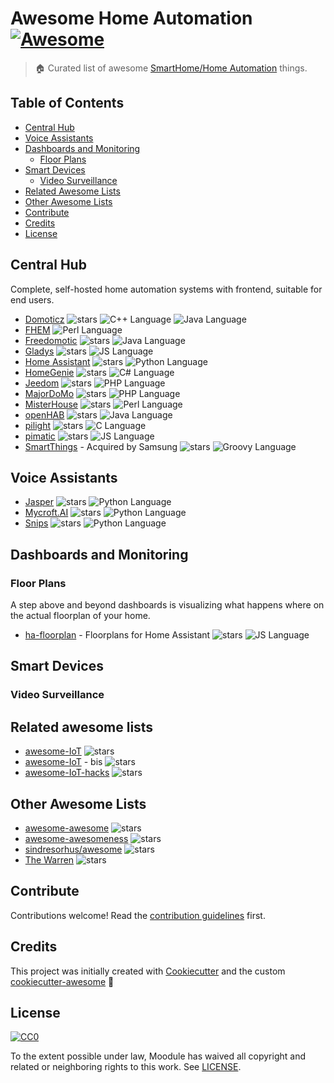 # Awesome Home Automation [![Awesome][awesome-badge]][awesome-link]

> :house: Curated list of awesome [SmartHome/Home Automation][wikipedia-link] things.

## Table of Contents

- [Central Hub](#central-hub)
- [Voice Assistants](#voice-assistants)
- [Dashboards and Monitoring](#dashboard-and-monitoring)
  - [Floor Plans](#floor-plans)
- [Smart Devices](#smart-devices)
  - [Video Surveillance](#video-surveillance)
- [Related Awesome Lists](#related-awesome-lists)
- [Other Awesome Lists](#other-awesome-lists)
- [Contribute](#contribute)
- [Credits](#credits)
- [License](#license)

## Central Hub

Complete, self-hosted home automation systems with frontend, suitable for
end users.

* [Domoticz](https://github.com/domoticz/domoticz)
  ![stars](https://img.shields.io/github/stars/domoticz/domoticz.svg?style=social)
  ![C++ Language][cplusplus-badge]
  ![Java Language][java-badge]
* [FHEM](https://github.com/mhop/fhem-mirror)
  ![Perl Language][perl-badge]
* [Freedomotic](https://github.com/freedomotic/freedomotic)
  ![stars](https://img.shields.io/github/stars/freedomotic/freedomotic.svg?style=social)
  ![Java Language][java-badge]
* [Gladys](https://github.com/GladysProject/Gladys)
  ![stars](https://img.shields.io/github/stars/GladysProject/Gladys.svg?style=social)
  ![JS Language][javascript-badge]
* [Home Assistant](https://github.com/home-assistant/home-assistant)
  ![stars](https://img.shields.io/github/stars/home-assistant/home-assistant.svg?style=social)
  ![Python Language][python-badge]
* [HomeGenie](https://github.com/genielabs/HomeGenie/)
  ![stars](https://img.shields.io/github/stars/genielabs/HomeGenie.svg?style=social)
  ![C# Language][csharp-badge]
* [Jeedom](https://github.com/jeedom/core)
  ![stars](https://img.shields.io/github/stars/jeedom/core.svg?style=social)
  ![PHP Language][php-badge]
* [MajorDoMo](https://github.com/sergejey/majordomo)
  ![stars](https://img.shields.io/github/stars/sergejey/majordomo.svg?style=social)
  ![PHP Language][php-badge]
* [MisterHouse](https://github.com/hollie/misterhouse)
  ![stars](https://img.shields.io/github/stars/hollie/misterhouse.svg?style=social)
  ![Perl Language][perl-badge]
* [openHAB](https://github.com/openhab)
  ![stars](https://img.shields.io/github/stars/openhab/openhab-distro.svg?style=social)
  ![Java Language][java-badge]
* [pilight](https://github.com/pilight/pilight)
  ![stars](https://img.shields.io/github/stars/pilight/pilight.svg?style=social)
  ![C Language][c-badge]
* [pimatic](https://github.com/pimatic/pimatic)
  ![stars](https://img.shields.io/github/stars/pimatic/pimatic.svg?style=social)
  ![JS Language][javascript-badge]
* [SmartThings](https://github.com/SmartThingsCommunity/SmartThingsPublic) - Acquired by Samsung
  ![stars](https://img.shields.io/github/stars/SmartThingsCommunity/SmartThingsPublic.svg?style=social)
  ![Groovy Language][groovy-badge]

## Voice Assistants

* [Jasper](https://github.com/jasperproject)
  ![stars](https://img.shields.io/github/stars/jasperproject/jasper-client.svg?style=social)
  ![Python Language][python-badge]
* [Mycroft.AI](https://github.com/MycroftAI)
  ![stars](https://img.shields.io/github/stars/MycroftAI/mycroft-core.svg?style=social)
  ![Python Language][python-badge]
* [Snips](https://github.com/snipsco/)
  ![stars](https://img.shields.io/github/stars/snipsco/snips-nlu.svg?style=social)
  ![Python Language][python-badge]

## Dashboards and Monitoring

### Floor Plans

A step above and beyond dashboards is visualizing what happens where on the
actual floorplan of your home.

* [ha-floorplan](https://github.com/pkozul/ha-floorplan) - Floorplans for Home Assistant
  ![stars](https://img.shields.io/github/stars/pkozul/ha-floorplan.svg?style=social)
  ![JS Language][javascript-badge]

## Smart Devices

### Video Surveillance

## Related awesome lists

* [awesome-IoT](https://github.com/HQarroum/awesome-iot)
  ![stars](https://img.shields.io/github/stars/HQarroum/awesome-iot.svg?style=social)
* [awesome-IoT](https://github.com/phodal/awesome-iot) - bis
  ![stars](https://img.shields.io/github/stars/phodal/awesome-iot.svg?style=social)
* [awesome-IoT-hacks](https://github.com/nebgnahz/awesome-iot-hacks)
  ![stars](https://img.shields.io/github/stars/nebgnahz/awesome-iot-hacks.svg?style=social)

## Other Awesome Lists

* [awesome-awesome](https://github.com/emijrp/awesome-awesome)
  ![stars](https://img.shields.io/github/stars/emijrp/awesome-awesome.svg?style=social)
* [awesome-awesomeness](https://github.com/bayandin/awesome-awesomeness)
  ![stars](https://img.shields.io/github/stars/bayandin/awesome-awesomeness.svg?style=social)
* [sindresorhus/awesome][awesome-link]
  ![stars](https://img.shields.io/github/stars/sindresorhus/awesome.svg?style=social)
* [The Warren](https://github.com/torchhound/warren)
  ![stars](https://img.shields.io/github/stars/torchhound/warren.svg?style=social)

## Contribute

Contributions welcome! Read the [contribution guidelines](.github/CONTRIBUTING.md) first.

## Credits

This project was initially created with [Cookiecutter][cookiecutter] and the custom [cookiecutter-awesome][cookiecutter-awesome] :cookie:

## License

[![CC0][CC0-badge]][CC0-link]

To the extent possible under law, Moodule has waived all copyright
and related or neighboring rights to this work. See [LICENSE](LICENSE).

[awesome-badge]: https://cdn.rawgit.com/sindresorhus/awesome/d7305f38d29fed78fa85652e3a63e154dd8e8829/media/badge.svg
[awesome-link]: https://github.com/sindresorhus/awesome
[CC0-badge]: http://mirrors.creativecommons.org/presskit/buttons/88x31/svg/cc-zero.svg
[CC0-link]: https://creativecommons.org/publicdomain/zero/1.0/
[cookiecutter]: https://github.com/audreyr/cookiecutter
[cookiecutter-awesome]: https://github.com/moodule/cookiecutter-awesome

[c-badge]: https://img.shields.io/badge/-C-blue.svg?style=flat&logo=c&colorA=grey
[cplusplus-badge]: https://img.shields.io/badge/-C%2B%2B-blue.svg?style=flat&logo=cplusplus&colorA=grey
[csharp-badge]: https://img.shields.io/badge/-C%23-blue.svg?style=flat&logo=csharp&colorA=grey
[groovy-badge]: https://img.shields.io/badge/-Groovy-blue.svg?style=flat&logo=groovy&colorA=grey
[java-badge]: https://img.shields.io/badge/-Java-blue.svg?style=flat&logo=java&colorA=grey
[javascript-badge]: https://img.shields.io/badge/-Js-yellow.svg?style=flat&logo=javascript&colorA=grey
[jquery-badge]: https://img.shields.io/badge/-JQuery-blue.svg?style=flat&logo=jquery&colorA=grey
[lua-badge]: https://img.shields.io/badge/-Lua-blue.svg?style=flat&logo=lua&colorA=grey
[perl-badge]: https://img.shields.io/badge/-Perl-red.svg?style=flat&logo=perl&colorA=grey
[php-badge]: https://img.shields.io/badge/-PHP-purple.svg?style=flat&logo=php&colorA=grey
[python-badge]: https://img.shields.io/badge/-Py-blue.svg?style=flat&logo=python&colorA=grey

[wikipedia-link]: https://en.wikipedia.org/wiki/Home_automation
